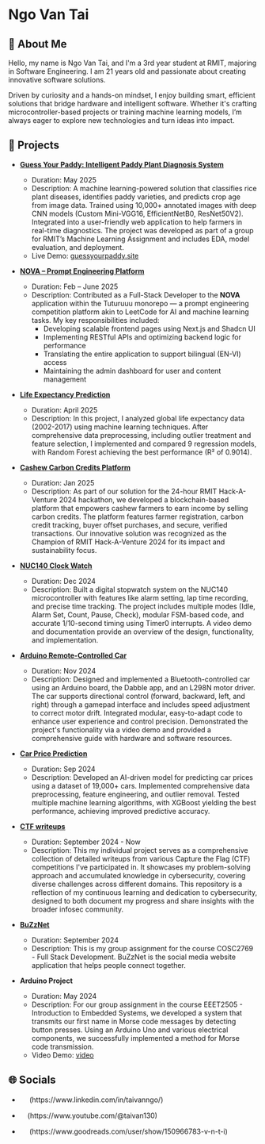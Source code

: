 # Ngo Van Tai

## 💫 About Me

Hello, my name is Ngo Van Tai, and I'm a 3rd year student at RMIT, majoring in Software Engineering. I am 21 years old and passionate about creating innovative software solutions.

Driven by curiosity and a hands-on mindset, I enjoy building smart, efficient solutions that bridge hardware and intelligent software. Whether it's crafting microcontroller-based projects or training machine learning models, I’m always eager to explore new technologies and turn ideas into impact.

## 🎯 Projects

- **[Guess Your Paddy: Intelligent Paddy Plant Diagnosis System](https://github.com/TaiVanNgo/COSC2753-machine-learning-assignment-2)**
  - Duration: May 2025
  - Description: A machine learning-powered solution that classifies rice plant diseases, identifies paddy varieties, and predicts crop age from image data. Trained using 10,000+ annotated images with deep CNN models (Custom Mini-VGG16, EfficientNetB0, ResNet50V2). Integrated into a user-friendly web application to help farmers in real-time diagnostics. The project was developed as part of a group for RMIT’s Machine Learning Assignment and includes EDA, model evaluation, and deployment.
  - Live Demo: [guessyourpaddy.site](http://guessyourpaddy.site/)

- **[NOVA – Prompt Engineering Platform](https://github.com/tutur3u/platform)**
  - Duration: Feb – June 2025
  - Description: Contributed as a Full-Stack Developer to the **NOVA** application within the Tuturuuu monorepo — a prompt engineering competition platform akin to LeetCode for AI and machine learning tasks. My key responsibilities included:
    - Developing scalable frontend pages using Next.js and Shadcn UI
    - Implementing RESTful APIs and optimizing backend logic for performance
    - Translating the entire application to support bilingual (EN-VI) access
    - Maintaining the admin dashboard for user and content management

- **[Life Expectancy Prediction](https://github.com/TaiVanNgo/life-expectancy-prediction)**
  - Duration: April 2025
  - Description: In this project, I analyzed global life expectancy data (2002-2017) using machine learning techniques. After comprehensive data preprocessing, including outlier treatment and feature selection, I implemented and compared 9 regression models, with Random Forest achieving the best performance (R² of 0.9014).

- **[Cashew Carbon Credits Platform](https://github.com/TaiVanNgo/yourSDGSolver)**
  - Duration: Jan 2025
  - Description: As part of our solution for the 24-hour RMIT Hack-A-Venture 2024 hackathon, we developed a blockchain-based platform that empowers cashew farmers to earn income by selling carbon credits. The platform features farmer registration, carbon credit tracking, buyer offset purchases, and secure, verified transactions. Our innovative solution was recognized as the Champion of RMIT Hack-A-Venture 2024 for its impact and sustainability focus.

- **[NUC140 Clock Watch](https://github.com/TaiVanNgo/Clock-Watch-NUC140)**
  - Duration: Dec 2024
  - Description: Built a digital stopwatch system on the NUC140 microcontroller with features like alarm setting, lap time recording, and precise time tracking. The project includes multiple modes (Idle, Alarm Set, Count, Pause, Check), modular FSM-based code, and accurate 1/10-second timing using Timer0 interrupts. A video demo and documentation provide an overview of the design, functionality, and implementation.
  
- **[Arduino Remote-Controlled Car](https://github.com/TaiVanNgo/remote-controlled-car)**
  - Duration: Nov 2024
  - Description: Designed and implemented a Bluetooth-controlled car using an Arduino board, the Dabble app, and an L298N motor driver. The car supports directional control (forward, backward, left, and right) through a gamepad interface and includes speed adjustment to correct motor drift. Integrated modular, easy-to-adapt code to enhance user experience and control precision. Demonstrated the project's functionality via a video demo and provided a comprehensive guide with hardware and software resources.

- **[Car Price Prediction](https://github.com/TaiVanNgo/Car-Price-Prediction)**
  - Duration: Sep 2024
  - Description: Developed an AI-driven model for predicting car prices using a dataset of 19,000+ cars. Implemented comprehensive data preprocessing, feature engineering, and outlier removal. Tested multiple machine learning algorithms, with XGBoost yielding the best performance, achieving improved predictive accuracy.

- **[CTF writeups](https://github.com/TaiVanNgo/CTF-Write-up)**

  - Duration: September 2024 - Now
  - Description: This my individual project serves as a comprehensive collection of detailed writeups from various Capture the Flag (CTF) competitions I've participated in. It showcases my problem-solving approach and accumulated knowledge in cybersecurity, covering diverse challenges across different domains. This repository is a reflection of my continuous learning and dedication to cybersecurity, designed to both document my progress and share insights with the broader infosec community.

- **[BuZzNet](https://github.com/lluciiiia/COSC2769_Full_Stack_Development_Group_Assignment)**

  - Duration: September 2024
  - Description: This is my group assignment for the course COSC2769 - Full Stack Development. BuZzNet is the social media website application that helps people connect together.

- **Arduino Project**
  - Duration: May 2024
  - Description: For our group assignment in the course EEET2505 - Introduction to Embedded Systems, we developed a system that transmits our first name in Morse code messages by detecting button presses. Using an Arduino Uno and various electrical components, we successfully implemented a method for Morse code transmission.
  - Video Demo: [video](https://www.youtube.com/watch?v=jVnXqrdLF7U)

## 🌐 Socials

- <p><a href="www.linkedin.com/in/taivanngo" target="_blank"><img src="https://skillicons.dev/icons?i=linkedin" width="15px" /></a> (https://www.linkedin.com/in/taivanngo/)</p>
- <p><a href="https://www.youtube.com/@taivan130" target="_blank"><img src="https://upload.wikimedia.org/wikipedia/commons/thumb/4/42/YouTube_icon_%282013-2017%29.png/512px-YouTube_icon_%282013-2017%29.png" width="15px" /></a>(https://www.youtube.com/@taivan130)</p>
- <p><a href="https://www.goodreads.com/user/show/150966783-v-n-t-i" target="_blank"><img src="https://img.icons8.com/ios-filled/50/000000/goodreads.png" width="15px" /></a> (https://www.goodreads.com/user/show/150966783-v-n-t-i)</p>
